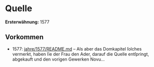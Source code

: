 # Quelle

**Ersterwähnung:** 1577

## Vorkommen
- 1577: [jahre/1577/README.md](../jahre/1577/README.md) – Als aber das Domkapitel
ſolches vermerkt, haben ſie der Frau den Ader, darauf
die Quelle entſpringt, abgekauft und den vorigen Gewerken
Novu...
